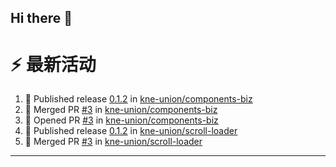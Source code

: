 ## Hi there 👋

<!--

**Here are some ideas to get you started:**

🙋‍♀️ A short introduction - what is your organization all about?
🌈 Contribution guidelines - how can the community get involved?
👩‍💻 Useful resources - where can the community find your docs? Is there anything else the community should know?
🍿 Fun facts - what does your team eat for breakfast?
🧙 Remember, you can do mighty things with the power of [Markdown](https://docs.github.com/github/writing-on-github/getting-started-with-writing-and-formatting-on-github/basic-writing-and-formatting-syntax)
-->


# ⚡ 最新活动

<!--START_SECTION:activity-->
1. 🚀 Published release [0.1.2](https://github.com/kne-union/components-biz/releases/tag/0.1.2) in [kne-union/components-biz](https://github.com/kne-union/components-biz)
2. 🎉 Merged PR [#3](https://github.com/kne-union/components-biz/pull/3) in [kne-union/components-biz](https://github.com/kne-union/components-biz)
3. 💪 Opened PR [#3](https://github.com/kne-union/components-biz/pull/3) in [kne-union/components-biz](https://github.com/kne-union/components-biz)
4. 🚀 Published release [0.1.2](https://github.com/kne-union/scroll-loader/releases/tag/0.1.2) in [kne-union/scroll-loader](https://github.com/kne-union/scroll-loader)
5. 🎉 Merged PR [#3](https://github.com/kne-union/scroll-loader/pull/3) in [kne-union/scroll-loader](https://github.com/kne-union/scroll-loader)
<!--END_SECTION:activity-->

---
